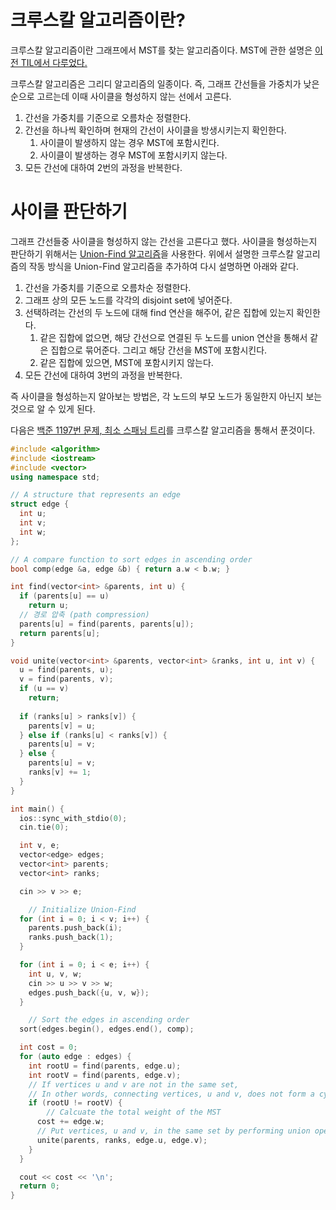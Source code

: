 
# 크루스칼 알고리즘이란?


크루스칼 알고리즘이란 그래프에서 MST를 찾는 알고리즘이다. MST에 관한 설명은 [이전 TIL에서 다루었다.](/8e2ed66f35054ed2b467993c152884b5)


크루스칼 알고리즘은 그리디 알고리즘의 일종이다. 즉, 그래프 간선들을 가중치가 낮은 순으로 고르는데 이때 사이클을 형성하지 않는 선에서 고른다. 

1. 간선을 가중치를 기준으로 오름차순 정렬한다.
2. 간선을 하나씩 확인하며 현재의 간선이 사이클을 방생시키는지 확인한다.
	1. 사이클이 발생하지 않는 경우 MST에 포함시킨다.
	2. 사이클이 발생하는 경우 MST에 포함시키지 않는다.
3. 모든 간선에 대하여 2번의 과정을 반복한다.

# 사이클 판단하기


그래프 간선들중 사이클을 형성하지 않는 간선을 고른다고 했다. 사이클을 형성하는지 판단하기 위해서는 [Union-Find 알고리즘](/cf819e260c4e4e609acfcee331981660)을 사용한다. 위에서 설명한 크루스칼 알고리즘의 작동 방식을 Union-Find 알고리즘을 추가하여 다시 설명하면 아래와 같다. 

1. 간선을 가중치를 기준으로 오름차순 정렬한다.
2. 그래프 상의 모든 노드를 각각의 disjoint set에 넣어준다.
3. 선택하려는 간선의 두 노드에 대해 find 연산을 해주어, 같은 집합에 있는지 확인한다.
	1. 같은 집합에 없으면, 해당 간선으로 연결된 두 노드를 union 연산을 통해서 같은 집합으로 묶어준다. 그리고 해당 간선을 MST에 포함시킨다.
	2. 같은 집합에 있으면, MST에 포함시키지 않는다.
4. 모든 간선에 대하여 3번의 과정을 반복한다.

즉 사이클을 형성하는지 알아보는 방법은, 각 노드의 부모 노드가 동일한지 아닌지 보는 것으로 알 수 있게 된다.


다음은 [백준 1197번 문제, 최소 스패닝 트리](https://www.acmicpc.net/problem/1197)를 크루스칼 알고리즘을 통해서 푼것이다.


```c++
#include <algorithm>
#include <iostream>
#include <vector>
using namespace std;

// A structure that represents an edge
struct edge {
  int u;
  int v;
  int w;
};

// A compare function to sort edges in ascending order
bool comp(edge &a, edge &b) { return a.w < b.w; }

int find(vector<int> &parents, int u) {
  if (parents[u] == u)
    return u;
  // 경로 압축 (path compression)
  parents[u] = find(parents, parents[u]);
  return parents[u];
}

void unite(vector<int> &parents, vector<int> &ranks, int u, int v) {
  u = find(parents, u);
  v = find(parents, v);
  if (u == v)
    return;
    
  if (ranks[u] > ranks[v]) {
    parents[v] = u;
  } else if (ranks[u] < ranks[v]) {
    parents[u] = v;
  } else {
    parents[u] = v;
    ranks[v] += 1;
  }
}

int main() {
  ios::sync_with_stdio(0);
  cin.tie(0);

  int v, e;
  vector<edge> edges;
  vector<int> parents;
  vector<int> ranks;

  cin >> v >> e;

	// Initialize Union-Find
  for (int i = 0; i < v; i++) {
    parents.push_back(i);
    ranks.push_back(1);
  }

  for (int i = 0; i < e; i++) {
    int u, v, w;
    cin >> u >> v >> w;
    edges.push_back({u, v, w});
  }

	// Sort the edges in ascending order
  sort(edges.begin(), edges.end(), comp);

  int cost = 0;
  for (auto edge : edges) {
    int rootU = find(parents, edge.u);
    int rootV = find(parents, edge.v);
    // If vertices u and v are not in the same set,
    // In other words, connecting vertices, u and v, does not form a cycle,
    if (rootU != rootV) {
	    // Calcuate the total weight of the MST
      cost += edge.w;
      // Put vertices, u and v, in the same set by performing union operation
      unite(parents, ranks, edge.u, edge.v);
    }
  }

  cout << cost << '\n';
  return 0;
}
```

